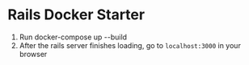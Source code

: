 # Rails Docker Starter

1. Run docker-compose up --build
2. After the rails server finishes loading, go to `localhost:3000` in your browser

